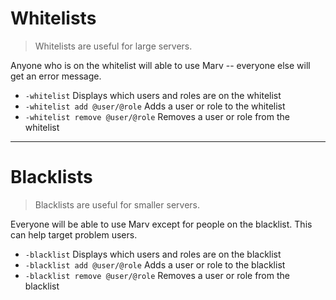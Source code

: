 # Whitelists

>Whitelists are useful for large servers.

Anyone who is on the whitelist will able to use Marv -- everyone else will get an error message.

- `-whitelist` Displays which users and roles are on the whitelist
- `-whitelist add @user/@role` Adds a user or role to the whitelist
- `-whitelist remove @user/@role` Removes a user or role from the whitelist

--- 

# Blacklists

>Blacklists are useful for smaller servers.

Everyone will be able to use Marv except for people on the blacklist. This can help target problem users.

- `-blacklist` Displays which users and roles are on the blacklist
- `-blacklist add @user/@role` Adds a user or role to the blacklist
- `-blacklist remove @user/@role` Removes a user or role from the blacklist
